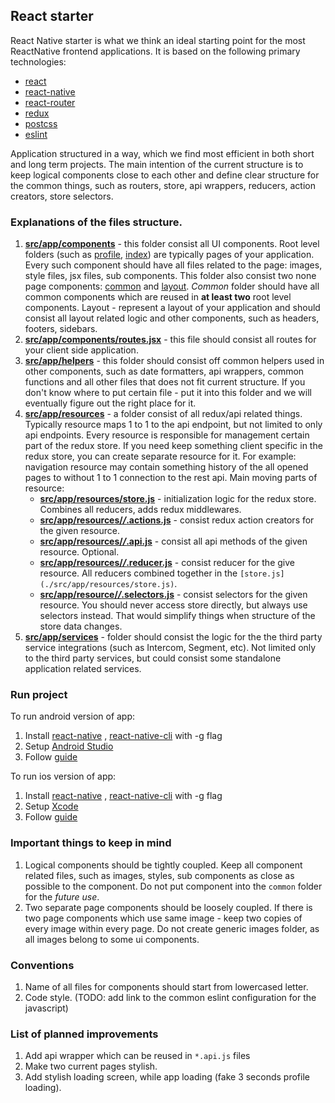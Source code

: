 ## React starter

React Native starter is what we think an ideal starting point for the most ReactNative frontend applications. It is based on the following primary technologies:

- [react](https://github.com/facebook/react)
- [react-native](https://github.com/facebook/react-native)
- [react-router](https://github.com/ReactTraining/react-router)
- [redux](http://redux.js.org/)
- [postcss](https://github.com/postcss/postcss)
- [eslint](http://eslint.org)

Application structured in a way, which we find most efficient in both short and long term projects. The main intention of the current structure is to keep logical components close to each other and define clear structure for the common things, such as routers, store, api wrappers, reducers, action creators, store selectors.

### Explanations of the files structure.

1. **[src/app/components](./src/app/components)** - this folder consist all UI components. Root level folders (such as [profile](./src/app/components/profile), [index](./src/app/components/index)) are typically pages of your application. Every such component should have all files related to the page: images, style files, jsx files, sub components. This folder also consist two none page components: [common](./src/app/components/common) and [layout](./src/app/components/common). *Common* folder should have all common components which are reused in **at least two** root level components. Layout - represent a layout of your application and should consist all layout related logic and other components, such as headers, footers, sidebars.
2. **[src/app/components/routes.jsx](./src/app/components/routes.jsx)** - this file should consist all routes for your client side application.
3. **[src/app/helpers](./src/app/helpers)** - this folder should consist off common helpers used in other components, such as date formatters, api wrappers, common functions and all other files that does not fit current structure. If you don't know where to put certain file - put it into this folder and we will eventually figure out the right place for it.
4. **[src/app/resources](./src/app/resources/user)** - a folder consist of all redux/api related things. Typically resource maps 1 to 1 to the api endpoint, but not limited to only api endpoints. Every resource is responsible for management certain part of the redux store. If you need keep something client specific in the redux store, you can create separate resource for it. For example: navigation resource may contain something history of the all opened pages to without 1 to 1 connection to the rest api. Main moving parts of resource:
    - **[src/app/resources/store.js](./src/app/resources/store.js)** - initialization logic for the redux store. Combines all reducers, adds redux middlewares.
    - **[src/app/resources/*/*.actions.js](./src/app/resources/user/user.actions.js)** - consist redux action creators for the given resource.
    - **[src/app/resources/*/*.api.js](./src/app/resources/user/user.api.js)** - consist all api methods of the given resource. Optional.
    - **[src/app/resources/*/*.reducer.js](./src/app/resources/user/user.reducer.js)** - consist reducer for the give resource. All reducers combined together in the `[store.js](./src/app/resources/store.js)`.
    - **[src/app/resource/*/*.selectors.js](./src/app/resources/user/user.selectors.js)** - consist selectors for the given resource. You should never access store directly, but always use selectors instead. That would simplify things when structure of the store data changes.
5. **[src/app/services](./src/app/services)** - folder should consist the logic for the the third party service integrations (such as Intercom, Segment, etc). Not limited only to the third party services, but could consist some standalone application related services.

### Run project

To run android version of app:

1. Install [react-native](https://github.com/facebook/react-native) , [react-native-cli](https://www.npmjs.com/package/react-native-cli) with -g flag
2. Setup [Android Studio](https://developer.android.com/studio/index.html?gclid=EAIaIQobChMIjuCC6qyz1QIVxLftCh0angiSEAAYASAAEgKlWvD_BwE)
3. Follow [guide](https://facebook.github.io/react-native/releases/0.21/docs/running-on-device-android.html)

To run ios version of app:

1. Install [react-native](https://github.com/facebook/react-native) , [react-native-cli](https://www.npmjs.com/package/react-native-cli) with -g flag
2. Setup [Xcode](https://developer.apple.com/xcode/)
3. Follow [guide](https://facebook.github.io/react-native/docs/running-on-simulator-ios.html)

### Important things to keep in mind

1. Logical components should be tightly coupled. Keep all component related files, such as images, styles, sub components as close as possible to the component. Do not put component into the `common` folder for the *future use*.
2. Two separate page components should be loosely coupled. If there is two page components which use same image - keep two copies of every image within every page. Do not create generic images folder, as all images belong to some ui components.

### Conventions

1. Name of all files for components should start from lowercased letter.
2. Code style. (TODO: add link to the common eslint configuration for the javascript)

### List of planned improvements

1. Add api wrapper which can be reused in `*.api.js` files
2. Make two current pages stylish.
3. Add stylish loading screen, while app loading (fake 3 seconds profile loading).
